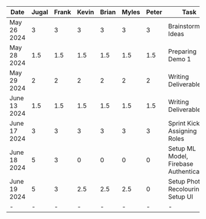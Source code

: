 | Date         | Jugal | Frank | Kevin | Brian | Myles | Peter | Task                                    |
|--------------|-------|-------|-------|-------|-------|-------|-----------------------------------------|
| May 26 2024  | 3     | 3     | 3     | 3     | 3     | 3     | Brainstorming Ideas                     |
| May 28 2024  | 1.5   | 1.5   | 1.5   | 1.5   | 1.5   | 1.5   | Preparing Demo 1                        |
| May 29 2024  | 2     | 2     | 2     | 2     | 2     | 2     | Writing Deliverable 1                   |
| June 13 2024 | 1.5   | 1.5   | 1.5   | 1.5   | 1.5   | 1.5   | Writing Deliverable 2                   |
| June 17 2024 | 3     | 3     | 3     | 3     | 3     | 3     | Sprint Kickoff, Assigning Roles         |
| June 18 2024 | 5     | 3     | 0     | 0     | 0     | 0     | Setup ML Model, Firebase Authentication |
| June 19 2024 | 5     | 3     | 2.5   | 2.5   | 2.5   | 0     | Setup Photo Recolouring, Setup UI       |
| -            | -     | -     | -     | -     | -     | -     | -                                       |
